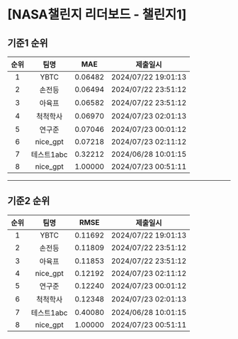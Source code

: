 # [NASA챌린지 리더보드 - 챌린지1]
## 기준1 순위
| 순위 | 팀명 | MAE | 제출일시 |
|:----:|:----:|:-----:|:----:|
| 1 | YBTC | 0.06482 | 2024/07/22 19:01:13 |
| 2 | 손전등 | 0.06494 | 2024/07/22 23:51:12 |
| 3 | 아육프 | 0.06582 | 2024/07/22 23:51:12 |
| 4 | 척척학사 | 0.06970 | 2024/07/23 02:01:13 |
| 5 | 연구준 | 0.07046 | 2024/07/23 00:01:12 |
| 6 | nice_gpt | 0.07218 | 2024/07/23 02:11:12 |
| 7 | 테스트1abc | 0.32212 | 2024/06/28 10:01:15 |
| 8 | nice_gpt | 1.00000 | 2024/07/23 00:51:11 |
___
## 기준2 순위
| 순위 | 팀명 | RMSE | 제출일시 |
|:----:|:----:|:-----:|:----:|
| 1 | YBTC | 0.11692 | 2024/07/22 19:01:13 |
| 2 | 손전등 | 0.11809 | 2024/07/22 23:51:12 |
| 3 | 아육프 | 0.11853 | 2024/07/22 23:51:12 |
| 4 | nice_gpt | 0.12192 | 2024/07/23 02:11:12 |
| 5 | 연구준 | 0.12240 | 2024/07/23 00:01:12 |
| 6 | 척척학사 | 0.12348 | 2024/07/23 02:01:13 |
| 7 | 테스트1abc | 0.40080 | 2024/06/28 10:01:15 |
| 8 | nice_gpt | 1.00000 | 2024/07/23 00:51:11 |
